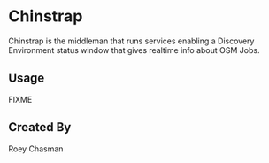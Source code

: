Chinstrap
=========

Chinstrap is the middleman that runs services enabling a Discovery Environment
status window that gives realtime info about OSM Jobs.

## Usage

FIXME

## Created By

Roey Chasman
